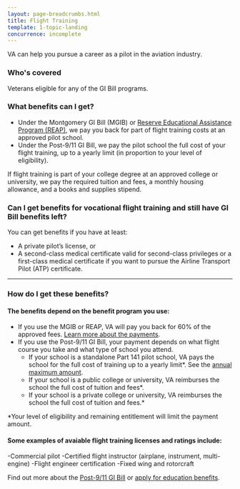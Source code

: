 ```yaml
---
layout: page-breadcrumbs.html
title: Flight Training
template: 1-topic-landing
concurrence: incomplete
---
```


VA can help you pursue a career as a pilot in the aviation industry.

<div class="call-out" markdown="1">

### Who's covered

Veterans eligible for any of the GI Bill programs.
</div>

### What benefits can I get? 

- Under the Montgomery GI Bill (MGIB) or [Reserve Educational Assistance Program (REAP)](/education/other-educational-assistance-programs/reap/), we pay you back for part of flight training costs at an approved pilot school. 
- Under the Post-9/11 GI Bill, we pay the pilot school the full cost of your flight training, up to a yearly limit (in proportion to your level of eligibility). 

If flight training is part of your college degree at an approved college or university, we pay the required tuition and fees, a monthly housing allowance, and a books and supplies stipend.

### Can I get benefits for vocational flight training and still have GI Bill benefits left?

You can get benefits if you have at least:

- A private pilot’s license, or
- A second-class medical certificate valid for second-class privileges or a first-class medical certificate if you want to pursue the Airline Transport Pilot (ATP) certificate.

------

### How do I get these benefits? 

#### The benefits depend on the benefit program you use:

- If you use the MGIB or REAP, VA will pay you back for 60% of the approved fees. [Learn more about the payments](http://www.benefits.va.gov/gibill/resources/benefits_resources/rate_tables.asp).
- If you use the Post-9/11 GI Bill, your payment depends on what flight course you take and what type of school you attend.
    - If your school is a standalone Part 141 pilot school, VA pays the school for the full cost of training up to a yearly limit*. See the [annual maximum amount](http://www.benefits.va.gov/gibill/resources/benefits_resources/rate_tables.asp).
    - If your school is a public college or university, VA reimburses the school the full cost of tuition and fees*. 
    - If your school is a private college or university, VA reimburses the school the full cost of tuition and fees.*

*Your level of eligibility and remaining entitlement will limit the payment amount.

#### Some examples of avaiable flight training licenses and ratings include:

-Commercial pilot
-Certified flight instructor (airplane, instrument, multi-engine)
-Flight engineer certification
-Fixed wing and rotorcraft

Find out more about the [Post-9/11 GI Bill](/education/gi-bill/post-9-11/) or [apply for education benefits](/education/apply-for-education-benefits/).
